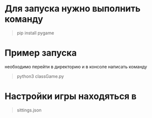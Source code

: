 # Для запуска нужно выполнить команду 

> pip install pygame

# Пример запуска 
необходимо перейти в директорию и в консоле написать команду 

> python3 classGame.py

# Настройки игры находяться в

> sittings.json
 


